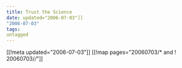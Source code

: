 ```yaml
---
title: Trust the Science
date: updated="2006-07-03"]]
"2006-07-03"
tags:
untagged
---
```

[[!meta updated="2006-07-03"]]
[[!map pages="20060703/* and ! 20060703/*/*"]]
